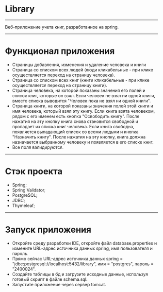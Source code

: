# Library

___
Веб-приложение учета книг, разработанное на spring.
___

# Функционал приложения

* Страницы добавления, изменения и удаление человека и книги
* Страница со списком всех людей (люди кликабельные - при клике осуществляется переход на страницу человека).
* Страница со списком всех книг (книги кликабельные - при клике осуществляется переход на страницу книги).
* Страница человека, на которой показаны значения его полей и список книг, которые он взял. Если человек не взял ни
  одной книги, вместо списка выводится "Человек пока не взял ни одной книги".
* Страница книги, на которой показаны значения полей этой книги и имя человека, который взял эту книгу. Если книга взята
  человеком, рядом с его именем есть кнопка "Освободить книгу". После нажатия на эту кнопку книга снова становится
  свободной и пропадает из списка книг человека. Если книга свободна, появляется выпадающий список со всеми людьми и
  кнопка "Назначить книгу". После нажатия на эту кнопку, книга должна назначается выбранному человеку и появляется в его
  списке книг.
* Все поля валидируются.

___

# Стэк проекта

* Spring;
* Spring Validator;
* PostgreSQL;
* JDBC;
* Thymeleaf;

___

# Запуск приложения

* Откройте среду разработки IDE, откройте файл database.properties и измените URL-адрес источника данных spring, имя
  пользователя и пароль.
* Прямо сейчас URL-адрес источника данных spring = "jdbc:postgresql://localhost:5432/library", имя = "postgres", пароль
  = "2400024".
* Создайте таблицы в бд и загрузите исходные данные, используя готовый скрипт в файле schema.sql.
* Запустите приложение через сервер tomcat.
